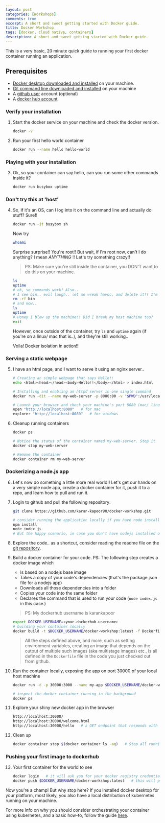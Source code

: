 ```yaml
---
layout: post
categories: [Workshops]
comments: true
excerpt: A short and sweet getting started with Docker guide.
title: Docker Workshop
tags: [docker, cloud native, containers]
description: A short and sweet getting started with Docker guide.
---
```


This is a very basic, 20 minute quick guide to running your first docker container running an application. 

## Prerequisites
- [Docker desktop downloaded and installed](https://www.docker.com/products/docker-desktop) on your machine. 
- [Git command line downloaded and installed](https://git-scm.com/downloads) on your machine
- A [github user](https://github.com/join) account (optional)
- A [docker hub account](https://hub.docker.com/signup)

### Verify your installation

1. Start the docker service on your machine and check the docker version.

    ```bash
    docker -v
    ```

2. Run your first hello world container

    ```bash
    docker run --name hello hello-world
    ```

### Playing with your installation

3. Ok, so your container can say hello, can you run some other commands inside it?

    ```bash
    docker run busybox uptime
    ```

### Don't try this at 'host'

4. So, if it's an OS, can I log into it on the command line and actually do stuff? Sure!!

    ```bash
    docker run -it busybox sh
    ```

    Now try 

    ```bash
    whoami
    ```

    Surprise surprise!! You're root!! But wait, if I'm root now, can't I do anything? I mean *ANYTHING* !! Let's try something crazy!! 

    > PS: Make sure you're still inside the container, you DON'T want to do this on your machine.



    ```bash
    ls 
    uptime
    # ok, so commands work! Also..
    # I see bin.. evil laugh.. let me wreak havoc, and delete it!! I'm ROOT!!
    rm -rf bin
    # and now..
    ls
    uptime
    # Honey I blew up the machine!! Did I break my host machine too?
    exit
    ```

    However, once outside of the container, try `ls` and `uptime` again (if you're on a linux/ mac that is..), and they're still working..

    Voila! Docker isolation in action!!

### Serving a static webpage

5. I have an html page, and I want to serve it using an nginx server..

    ```bash
    # Creating an simple webpage that says Hello!!
    echo <html><head></head><body>Hello!!</body></html> > index.html

    # Installing and enabling an httpd server in one single command
    docker run -dit --name my-web-server -p 8080:80 -v "$PWD":/usr/local/apache2/htdocs/ httpd:2.4

    # Launch your browser and check your machine's port 8080 (mac/ linux)
    open "http://localhost:8080"   # for mac
    explorer "http://localhost:8080"   # for windows

    ```

6. Cleanup running containers

    ```bash
    docker ps 

    # Notice the status of the container named my-web-server. Stop it
    docker stop my-web-server

    # Remove the container
    docker container rm my-web-server
    ```

### Dockerizing a node.js app

6. Let's now do something a little more real world!! Let's get our hands on a very simple node app, create a docker container for it, push it to a repo, and learn how to pull and run it. 

7. Login to github and pull the following repository:

    ```bash
    git clone https://github.com/karan-kapoor90/docker-workshop.git

    # consider running the application locally if you have node installed on your machine
    npm install
    node index.js
    # But the happy scenario, in case you don't have nodejs installed on your machine, docker to the rescue
    ```

8. Explore the code.. as a shortcut, consider reading the readme file on the [git repository](https://github.com/karan-kapoor90/docker-workshop).

9. Build a docker container for your code. PS: The following step creates a docker image which
    - Is based on a nodejs base image
    - Takes a copy of your code's dependencies (that's the package.json file for a nodejs app)
    - Downloads all those dependencies into a folder
    - Copies your code into the same folder
    - Declares the command that is used to run your code (`node index.js` in this case.)

    > PS: My dockerhub username is karankapoor

    ```bash
    export DOCKER_USERNAME=<your-dockerhub-username>
    # building your container locally
    docker build -t $DOCKER_USERNAME/docker-workshop:latest -f Dockerfile .
    ```
    > All the steps defined above, and more, such as setting environment variables, creating an image that depends on the output of multiple such images (aka multistage images) etc., is all defined in the `Dockerfile` file in the code you just checked out from github.


10. Run the container locally, exposing the app on port 30000 of your local host machine

    ```bash
    docker run -d -p 30000:3000 --name my-app $DOCKER_USERNAME/docker-workshop:latest

    # inspect the docker container running in the background
    docker ps
    ```

11. Explore your shiny new docker app in the browser

    ```bash
    http://localhost:30000/
    http://localhost:30000/welcome.html
    http://localhost:30000/hello   # a GET endpoint that responds with some JSON content
    ```

12. Clean up

    ```bash
    docker container stop $(docker container ls -aq)   # Stop all running containers
    ```


### Pushing your first image to dockerhub


13. Your first container for the world to see

    ```bash
    docker login   # it will ask you for your docker registry credentials. Since we're using dockerhub, no need to provide a registry URL
    docker push $DOCKER_USERNAME/docker-workshop:latest   # this will push your docker container to docker hub, kind of like a github for docker containers.
    ```

Now you're a champ! But why stop here? If you installed docker desktop for your platform, most likely, you also have a local distribution of kubernetes running on your machine.

For more info on why you should consider orchestrating your container using kubernetes, and a basic how-to, follow the guide [here](kubernetes-workshop).